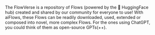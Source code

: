 The FlowVerse is a repository of Flows (powered by the 🤗 HuggingFace hub) created and shared by our community for everyone to use! With aiFlows, these Flows can be readily downloaded, used, extended or composed into novel, more complex Flows. For the ones using ChatGPT, you could think of them as open-source GPTs(++).